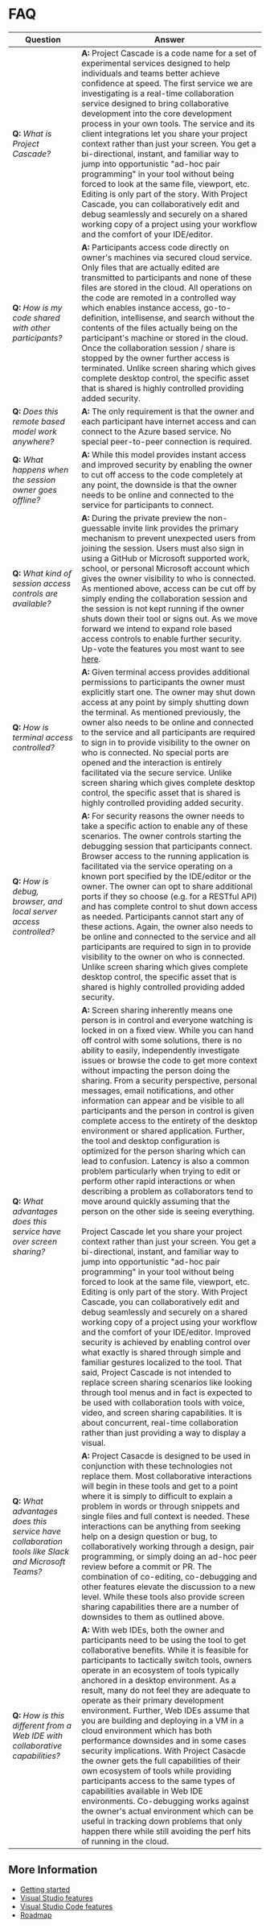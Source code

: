 # FAQ
|Question|Answer|
|--------|------|
|**Q:** _What is Project Cascade?_ |**A:** Project Cascade is a code name for a set of experimental services designed to help individuals and teams better achieve confidence at speed. The first service we are investigating is a real-time collaboration service designed to bring collaborative development into the core development process in your own tools. The service and its client integrations let you share your project context rather than just your screen. You get a bi-directional, instant, and familiar way to jump into opportunistic "ad-hoc pair programming" in your tool without being forced to look at the same file, viewport, etc. Editing is only part of the story. With Project Cascade, you can collaboratively edit and debug seamlessly and securely on a shared working copy of a project using your workflow and the comfort of your IDE/editor.|
| **Q:** _How is my code shared with other participants?_ | **A:** Participants access code directly on owner's machines via secured cloud service. Only files that are actually edited are transmitted to participants and none of these files are stored in the cloud. All operations on the code are remoted in a controlled way which enables instance access, go-to-definition, intellisense, and search without the contents of the files actually being on the participant's machine or stored in the cloud. Once the collaboration session / share is stopped by the owner further access is terminated. Unlike screen sharing which gives complete desktop control, the specific asset that is shared is highly controlled providing added security.
| **Q:** _Does this remote based model work anywhere?_ | **A:** The only requirement is that the owner and each participant have internet access and can connect to the Azure based service.  No special peer-to-peer connection is required. |
| **Q:** _What happens when the session owner goes offline?_ | **A:** While this model provides instant access and improved security by enabling the owner to cut off access to the code completely at any point, the downside is that the owner needs to be online and connected to the service for participants to connect. |
| **Q:** _What kind of session access controls are available?_ | **A:** During the private preview the non-guessable invite link provides the primary mechanism to prevent unexpected users from joining the session. Users must also sign in using a GitHub or Microsoft supported work, school, or personal Microsoft account which gives the owner visibility to who is connected. As mentioned above, access can be cut off by simply ending the collaboration session and the session is not kept running if the owner shuts down their tool or signs out. As we move forward we intend to expand role based access controls to enable further security. Up-vote the features you most want to see [here](http://aka.ms/project-cascade/feature-requests).|
| **Q:** _How is terminal access controlled?_ | **A:** Given terminal access provides additional permissions to participants the owner must explicitly start one. The owner may shut down access at any point by simply shutting down the terminal. As mentioned previously, the owner also needs to be online and connected to the service and all participants are required to sign in to provide visibility to the owner on who is connected. No special ports are opened and the interaction is entirely facilitated via the secure service. Unlike screen sharing which gives complete desktop control, the specific asset that is shared is highly controlled providing added security. |
| **Q:** _How is debug, browser, and local server access controlled?_ | **A:** For security reasons the owner needs to take a specific action to enable any of these scenarios. The owner controls starting the debugging session that participants connect. Browser access to the running application is facilitated via the service operating on a known port specified by the IDE/editor or the owner. The owner can opt to share additional ports if they so choose (e.g. for a RESTful API) and has complete control to shut down access as needed. Participants cannot start any of these actions. Again, the owner also needs to be online and connected to the service and all participants are required to sign in to provide visibility to the owner on who is connected. Unlike screen sharing which gives complete desktop control, the specific asset that is shared is highly controlled providing added security. |
| **Q:** _What advantages does this service have over screen sharing?_  | **A:** Screen sharing inherently means one person is in control and everyone watching is locked in on a fixed view. While you can hand off control with some solutions, there is no ability to easily, independently investigate issues or browse the code to get more context without impacting the person doing the sharing. From a security perspective, personal messages, email notifications, and other information can appear and be visible to all participants and the person in control is given complete access to the entirety of the desktop environment or shared application.  Further, the tool and desktop configuration is optimized for the person sharing which can lead to confusion. Latency is also a common problem particularly when trying to edit or perform other rapid interactions or when describing a problem as collaborators tend to move around quickly assuming that the person on the other side is seeing everything. <br /> <br /> Project Cascade let you share your project context rather than just your screen. You get a bi-directional, instant, and familiar way to jump into opportunistic "ad-hoc pair programming" in your tool without being forced to look at the same file, viewport, etc. Editing is only part of the story. With Project Cascade, you can collaboratively edit and debug seamlessly and securely on a shared working copy of a project using your workflow and the comfort of your IDE/editor. Improved security is achieved by enabling control over what exactly is shared through simple and familiar gestures localized to the tool. That said, Project Cascade is not intended to replace screen sharing scenarios like looking through tool menus and in fact is expected to be used with collaboration tools with voice, video, and screen sharing capabilities. It is about concurrent, real-time collaboration rather than just providing a way to display a visual.|
|**Q:** _What advantages does this service have collaboration tools like Slack and Microsoft Teams?_ | **A:** Project Casacde is designed to be used in conjunction with these technologies not replace them.  Most collaborative interactions will begin in these tools and get to a point where it is simply to difficult to explain a problem in words or through snippets and single files and full context is needed. These interactions can be anything from seeking help on a design question or bug, to collaboratively working through a design, pair programming, or simply doing an ad-hoc peer review before a commit or PR. The combination of co-editing, co-debugging and other features elevate the discussion to a new level. While these tools also provide screen sharing capabilities there are a number of downsides to them as outlined above. | 
| **Q:** _How is this different from a Web IDE with collaborative capabilities?_ | **A:** With web IDEs, both the owner and participants need to be using the tool to get collaborative benefits. While it is feasible for participants to tactically switch tools, owners operate in an ecosystem of tools typically anchored in a desktop environment. As a result, many do not feel they are adequate to operate as their primary development environment. Further, Web IDEs assume that you are building and deploying in a VM in a cloud environment which has both performance downsides and in some cases security implications.  With Project Casacde the owner gets the full capabilities of their own ecosystem of tools while providing participants access to the same types of capabilities available in Web IDE environments. Co-debugging works against the owner's actual environment which can be useful in tracking down problems that only happen there while still avoiding the perf hits of running in the cloud. |

## More Information

- [Getting started](getting-started.md)
- [Visual Studio features](collab-vs.md)
- [Visual Studio Code features](collab-vscode.md)
- [Roadmap](roadmap.md)
